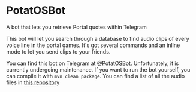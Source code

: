 # PotatOSBot
A bot that lets you retrieve Portal quotes within Telegram

This bot will let you search through a database to find audio clips of every voice line in the portal games. 
It's got several commands and an inline mode to let you send clips to your friends.

You can find this bot on Telegram at [@PotatOSBot](http://t.me/PotatOSBot). Unfortunately, it is currently undergoing maintenance. 
If you want to run the bot yourself, you can compile it with `mvn clean package`. You can find a list of all the audio files in [this repository](https://github.com/bo0tzz/Portal2CharacterDialogs)

